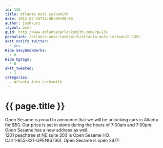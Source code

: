 ```yaml
---
id: 136
title: Atlanta Auto Locksmith
date: 2012-02-24T14:08:09+00:00
author: joshkurz
layout: post
guid: http://www.atlantacarlocksmith.com/?p=136
permalink: /atlanta-auto-locksmith/atlanta-auto-locksmith-136/
aktt_notify_twitter:
  - yes
Hide SexyBookmarks:
  - 0
Hide OgTags:
  - 0
aktt_tweeted:
  - 1
categories:
  - Atlanta Auto Locksmith
---
```


{{ page.title }}
================

<div class="pf-content">
  <p>
    Open Sesame is proud to announce that we will be unlocking cars in Atlanta for $50. Our price is set in stone during the hours of 7:00am and 7:00pm. Open Sesame has a new address as well.<br /> 1201 peachtree st NE suite 200 is Open Sesame HQ.<br /> Call 1-855-321-OPEN(6736). Open Sesame is open 24/7!
  </p>
</div>
